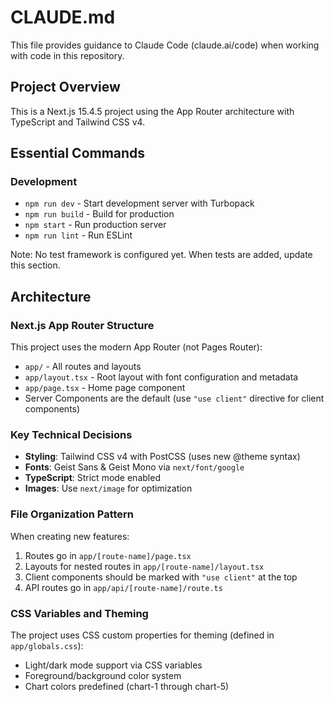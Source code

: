 # CLAUDE.md

This file provides guidance to Claude Code (claude.ai/code) when working with code in this repository.

## Project Overview
This is a Next.js 15.4.5 project using the App Router architecture with TypeScript and Tailwind CSS v4.

## Essential Commands

### Development
- `npm run dev` - Start development server with Turbopack
- `npm run build` - Build for production
- `npm start` - Run production server
- `npm run lint` - Run ESLint

Note: No test framework is configured yet. When tests are added, update this section.

## Architecture

### Next.js App Router Structure
This project uses the modern App Router (not Pages Router):
- `app/` - All routes and layouts
- `app/layout.tsx` - Root layout with font configuration and metadata
- `app/page.tsx` - Home page component
- Server Components are the default (use `"use client"` directive for client components)

### Key Technical Decisions
- **Styling**: Tailwind CSS v4 with PostCSS (uses new @theme syntax)
- **Fonts**: Geist Sans & Geist Mono via `next/font/google`
- **TypeScript**: Strict mode enabled
- **Images**: Use `next/image` for optimization

### File Organization Pattern
When creating new features:
1. Routes go in `app/[route-name]/page.tsx`
2. Layouts for nested routes in `app/[route-name]/layout.tsx`
3. Client components should be marked with `"use client"` at the top
4. API routes go in `app/api/[route-name]/route.ts`

### CSS Variables and Theming
The project uses CSS custom properties for theming (defined in `app/globals.css`):
- Light/dark mode support via CSS variables
- Foreground/background color system
- Chart colors predefined (chart-1 through chart-5)